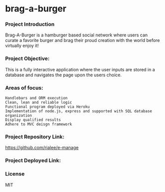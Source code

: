 # brag-a-burger

### Project Introduction
Brag-A-Burger is a hamburger based social network where users can curate a favorite burger and brag their proud creation with the world before virtually enjoy it!

### Project Objective:
This is a fully interactive application where the user inputs are stored in a database and navigates the page upon the users choice.

### Areas of focus:
    Handlebars and ORM execution
    Clean, lean and reliable logic
    Functional program deployed via Heroku
    Implementation of node.js, express and supported with SQL database organization
    Display qualified results 
    Adhere to MVC deisgn framework

### Project Repository Link:
https://github.com/rialee/e-manage

### Project Deployed Link:

### License
MIT
